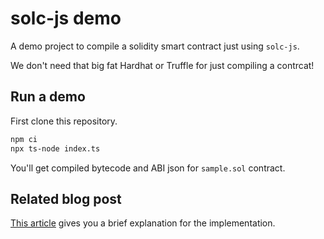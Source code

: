 # solc-js demo
A demo project to compile a solidity smart contract just using `solc-js`.

We don't need that big fat Hardhat or Truffle for just compiling a contrcat!

## Run a demo
First clone this repository.

```sh
npm ci
npx ts-node index.ts
```

You'll get compiled bytecode and ABI json for `sample.sol` contract.

## Related blog post
[This article](https://tmokmss.hatenablog.com/entry/2022/05/07/144822) gives you a brief explanation for the implementation.
